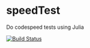 # speedTest
Do codespeed tests using Julia
 
 [![Build Status](https://travis-ci.org/sanpitch/speedTest.svg?branch=master)](https://travis-ci.org/sanpitch/speedTest)
 
 
 
 
 
 
 
 
 
 
